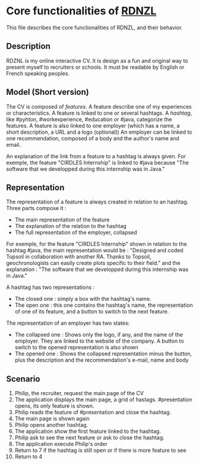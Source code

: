 Core functionalities of [RDNZL](https://play.spotify.com/track/1t7X7R3thexX2s6am5H4X5)
=============================

This file describes the core functionalities of RDNZL, and their behavior.

Description
-----------
RDZNL is my online interactive CV. It is design as a fun and original way to present myself to recruiters or schools.
It must be readable by English or French speaking peoples.

Model (Short version)
--------------------
The CV is composed of *features*. A feature describe one of my experiences or characteristics. 
A feature is linked to one or several hashtags.
A *hashtag*, like \#pyhton, \#workexperience, \#education or \#java, categorize the features.
A feature is also linked to one employer (which has a name, a short description, a URL and a logo (optional)) 
An employer can be linked to one recommendation, composed of a body and the author's name and email.

An explanation of the link from a feature to a hashtag is always given.
For exemple, the feature "CIRDLES Internship" is linked to \#java because 
"The software that we developped during this internship was in Java."

Representation 
--------------
The representation of a feature is always created in relation to an hashtag.
Three parts compose it : 
- The main representation of the feature 
- The explanation of the relation to the hashtag
- The full representation of the employer, collapsed

For exemple, for the feature "CIRDLES Internship" shown in relation to the hashtag \#java, 
the main representation would be : 
"Designed and coded Topsoil in collaboration with another RA. Thanks to Topsoil, geochronologists can easily create plots specific to their field."
and the explanation : "The software that we developped during this internship was in Java."

A hashtag has two representations :
- The closed one : simply a box with the hashtag's name.
- The open one : this one contains the hashtag's name,
the representation of one of its feature,
and a button to switch to the next feature.

The representation of an employer has two states:
- The collapsed one : Shows only the logo, if any, and the name of the employer.
  They are linked to the website of the company.
  A button to switch to the opened representation is also shown
- The opened one : Shows the collapsed representation minus the button, plus the
  description and the recommendation's e-mail, name and body


Scenario
--------

1. Philip, the recruiter, request the main page of the CV
2. The application displays the main page, a grid of hastags. \#presentation opens, its only feature is shown. 
3. Philip reads the feature of \#presentation and close the hashtag. 
4. The main page is shown again
5. Philip opens another hashtag.
6. The application show the first feature linked to the hashtag.
7. Philip ask to see the next feature or ask to close the hashtag.
8. The application execute Philip's order
9. Return to 7 if the hashtag is still open or if there is more feature to see
10. Return to 4
